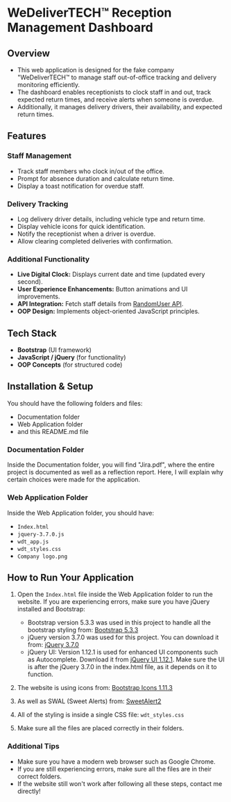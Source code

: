 # WeDeliverTECH™ Reception Management Dashboard

## Overview

- This web application is designed for the fake company "WeDeliverTECH™ to manage staff out-of-office tracking and delivery monitoring efficiently.
- The dashboard enables receptionists to clock staff in and out, track expected return times,
  and receive alerts when someone is overdue.
- Additionally, it manages delivery drivers, their availability, and expected return times.

## Features

### **Staff Management**

- Track staff members who clock in/out of the office.
- Prompt for absence duration and calculate return time.
- Display a toast notification for overdue staff.

### **Delivery Tracking**

- Log delivery driver details, including vehicle type and return time.
- Display vehicle icons for quick identification.
- Notify the receptionist when a driver is overdue.
- Allow clearing completed deliveries with confirmation.

### **Additional Functionality**

- **Live Digital Clock:** Displays current date and time (updated every second).
- **User Experience Enhancements:** Button animations and UI improvements.
- **API Integration:** Fetch staff details from [RandomUser API](https://randomuser.me/).
- **OOP Design:** Implements object-oriented JavaScript principles.

## Tech Stack

- **Bootstrap** (UI framework)
- **JavaScript / jQuery** (for functionality)
- **OOP Concepts** (for structured code)

## Installation & Setup

You should have the following folders and files:

- Documentation folder
- Web Application folder
- and this README.md file

### Documentation Folder

Inside the Documentation folder, you will find "Jira.pdf", where the entire project is documented as well as a reflection report. Here, I will explain why certain choices were made for the application.

### Web Application Folder

Inside the Web Application folder, you should have:

- `Index.html`
- `jquery-3.7.0.js`
- `wdt_app.js`
- `wdt_styles.css`
- `Company logo.png`

## How to Run Your Application

1. Open the `Index.html` file inside the Web Application folder to run the website. If you are experiencing errors, make sure you have jQuery installed and Bootstrap:

   - Bootstrap version 5.3.3 was used in this project to handle all the bootstrap styling from: [Bootstrap 5.3.3](https://cdn.jsdelivr.net/npm/bootstrap@5.3.3/dist/css/bootstrap.min.css)
   - jQuery version 3.7.0 was used for this project. You can download it from: [jQuery 3.7.0](https://code.jquery.com/jquery-3.7.0.js)
   - jQuery UI: Version 1.12.1 is used for enhanced UI components such as Autocomplete. Download it from [jQuery UI 1.12.1](https://code.jquery.com/ui/1.12.1/jquery-ui.js). Make sure the UI is after the jQuery 3.7.0 in the index.html file, as it depends on it to function.

2. The website is using icons from: [Bootstrap Icons 1.11.3](https://cdn.jsdelivr.net/npm/bootstrap-icons@1.11.3/font/bootstrap-icons.min.css)
3. As well as SWAL (Sweet Alerts) from: [SweetAlert2](https://cdn.jsdelivr.net/npm/sweetalert2@11)
4. All of the styling is inside a single CSS file: `wdt_styles.css`
5. Make sure all the files are placed correctly in their folders.

### Additional Tips

- Make sure you have a modern web browser such as Google Chrome.
- If you are still experiencing errors, make sure all the files are in their correct folders.
- If the website still won't work after following all these steps, contact me directly!
